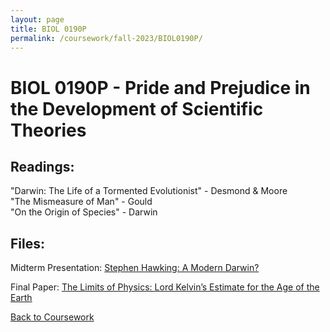 ```yaml
---
layout: page
title: BIOL 0190P
permalink: /coursework/fall-2023/BIOL0190P/
---
```


# BIOL 0190P - Pride and Prejudice in the Development of Scientific Theories

## Readings:

"Darwin: The Life of a Tormented Evolutionist" - Desmond & Moore  
"The Mismeasure of Man" - Gould  
"On the Origin of Species" - Darwin

## Files:

Midterm Presentation: [Stephen Hawking: A Modern Darwin?](BIOL0190P-midterm-presentation.pptx)

Final Paper: [The Limits of Physics: Lord Kelvin’s Estimate for the Age of the Earth](BIOL0190P-final-paper.pdf)

[Back to Coursework](/coursework)
